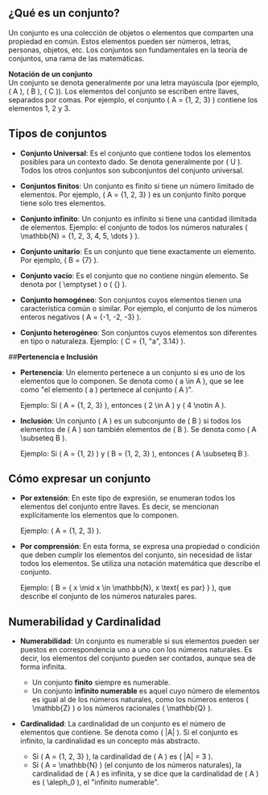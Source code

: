 ## **¿Qué es un conjunto?**

Un conjunto es una colección de objetos o elementos que comparten una propiedad en común. Estos elementos pueden ser números, letras, personas, objetos, etc. Los conjuntos son fundamentales en la teoría de conjuntos, una rama de las matemáticas.

**Notación de un conjunto**  
Un conjunto se denota generalmente por una letra mayúscula (por ejemplo, \( A \), \( B \), \( C \)). Los elementos del conjunto se escriben entre llaves, separados por comas. Por ejemplo, el conjunto \( A = \{1, 2, 3\} \) contiene los elementos 1, 2 y 3.

## **Tipos de conjuntos**

- **Conjunto Universal**: Es el conjunto que contiene todos los elementos posibles para un contexto dado. Se denota generalmente por \( U \). Todos los otros conjuntos son subconjuntos del conjunto universal.
  
- **Conjuntos finitos**: Un conjunto es finito si tiene un número limitado de elementos. Por ejemplo, \( A = \{1, 2, 3\} \) es un conjunto finito porque tiene solo tres elementos.

- **Conjunto infinito**: Un conjunto es infinito si tiene una cantidad ilimitada de elementos. Ejemplo: el conjunto de todos los números naturales \( \mathbb{N} = \{1, 2, 3, 4, 5, \dots \} \).

- **Conjunto unitario**: Es un conjunto que tiene exactamente un elemento. Por ejemplo, \( B = \{7\} \).

- **Conjunto vacío**: Es el conjunto que no contiene ningún elemento. Se denota por \( \emptyset \) o \( \{\} \).

- **Conjunto homogéneo**: Son conjuntos cuyos elementos tienen una característica común o similar. Por ejemplo, el conjunto de los números enteros negativos \( A = \{-1, -2, -3\} \).

- **Conjunto heterogéneo**: Son conjuntos cuyos elementos son diferentes en tipo o naturaleza. Ejemplo: \( C = \{1, "a", 3.14\} \).

##**Pertenencia e Inclusión**

- **Pertenencia**: Un elemento pertenece a un conjunto si es uno de los elementos que lo componen. Se denota como \( a \in A \), que se lee como "el elemento \( a \) pertenece al conjunto \( A \)".
  
  Ejemplo: Si \( A = \{1, 2, 3\} \), entonces \( 2 \in A \) y \( 4 \notin A \).

- **Inclusión**: Un conjunto \( A \) es un subconjunto de \( B \) si todos los elementos de \( A \) son también elementos de \( B \). Se denota como \( A \subseteq B \).
  
  Ejemplo: Si \( A = \{1, 2\} \) y \( B = \{1, 2, 3\} \), entonces \( A \subseteq B \).

## **Cómo expresar un conjunto**

- **Por extensión**: En este tipo de expresión, se enumeran todos los elementos del conjunto entre llaves. Es decir, se mencionan explícitamente los elementos que lo componen.
  
  Ejemplo: \( A = \{1, 2, 3\} \).

- **Por comprensión**: En esta forma, se expresa una propiedad o condición que deben cumplir los elementos del conjunto, sin necesidad de listar todos los elementos. Se utiliza una notación matemática que describe el conjunto.
  
  Ejemplo: \( B = \{ x \mid x \in \mathbb{N}, x \text{ es par} \} \), que describe el conjunto de los números naturales pares.

## **Numerabilidad y Cardinalidad**

- **Numerabilidad**: Un conjunto es numerable si sus elementos pueden ser puestos en correspondencia uno a uno con los números naturales. Es decir, los elementos del conjunto pueden ser contados, aunque sea de forma infinita.

  - Un conjunto **finito** siempre es numerable.
  - Un conjunto **infinito numerable** es aquel cuyo número de elementos es igual al de los números naturales, como los números enteros \( \mathbb{Z} \) o los números racionales \( \mathbb{Q} \).

- **Cardinalidad**: La cardinalidad de un conjunto es el número de elementos que contiene. Se denota como \( |A| \). Si el conjunto es infinito, la cardinalidad es un concepto más abstracto.

  - Si \( A = \{1, 2, 3\} \), la cardinalidad de \( A \) es \( |A| = 3 \).
  - Si \( A = \mathbb{N} \) (el conjunto de los números naturales), la cardinalidad de \( A \) es infinita, y se dice que la cardinalidad de \( A \) es \( \aleph_0 \), el "infinito numerable".
